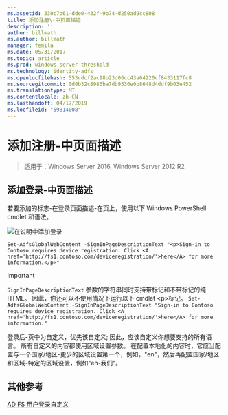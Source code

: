 ```yaml
---
ms.assetid: 330c7b61-dde0-432f-9b74-d250ad9cc808
title: 添加注册\-中页面描述
description: ''
author: billmath
ms.author: billmath
manager: femila
ms.date: 05/31/2017
ms.topic: article
ms.prod: windows-server-threshold
ms.technology: identity-adfs
ms.openlocfilehash: 553cdcf2ac98b23d06cc43a64220cf8433117fc8
ms.sourcegitcommit: 0d0b32c8986ba7db9536e0b8648d4ddf9b03e452
ms.translationtype: MT
ms.contentlocale: zh-CN
ms.lasthandoff: 04/17/2019
ms.locfileid: "59814008"
---
```

# <a name="add-sign-in-page-description"></a>添加注册\-中页面描述

>适用于：Windows Server 2016, Windows Server 2012 R2

## <a name="to-add-sign-in-page-description"></a>添加登录\-中页面描述  
若要添加的标志\-在登录页面描述\-在页上，使用以下 Windows PowerShell cmdlet 和语法。  

![在说明中添加登录](media/AD-FS-user-sign-in-customization/ADFS_Blue_Custom2.png)

    Set-AdfsGlobalWebContent -SignInPageDescriptionText "<p>Sign-in to Contoso requires device registration. Click <A href='http://fs1.contoso.com/deviceregistration/'>here</A> for more information.</p>" 
 
  
> [!IMPORTANT]  
> `SignInPageDescriptionText` 参数的字符串同时支持带标记和不带标记的纯 HTML。 因此，你还可以不使用情况下运行以下 cmdlet &lt;p&gt;标记。  `Set-AdfsGlobalWebContent -SignInPageDescriptionText "Sign-in to Contoso requires device registration. Click <A href='http://fs1.contoso.com/deviceregistration/'>here</A> for more information." ` 

登录后\-页中为自定义，优先该自定义; 因此，应该自定义你想要支持的所有语言。 所有自定义的内容都使用区域设置参数。 在配置本地化的内容时，它应当配置与一个国家/地区\-更少的区域设置第一个，例如，"en"，然后再配置国家/地区和区域\-特定的区域设置，例如"en\-我们"。  

## <a name="additional-references"></a>其他参考 
[AD FS 用户登录自定义](AD-FS-user-sign-in-customization.md)  
